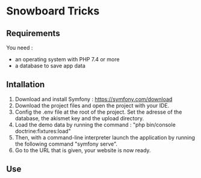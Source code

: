 # Snowboard Tricks

## Requirements

You need :
- an operating system with PHP 7.4 or more
- a database to save app data

## Intallation

1. Download and install Symfony : https://symfony.com/download
2. Download the project files and open the project with your IDE.
3. Config the .env file at the root of the project. Set the adresse of the database, the akismet key and the upload directory.
4. Load the demo data by running the command : "php bin/console doctrine:fixtures:load"
5. Then, with a command-line interpreter launch the application by running the following command "symfony serve".
6. Go to the URL that is given, your website is now ready.

## Use

